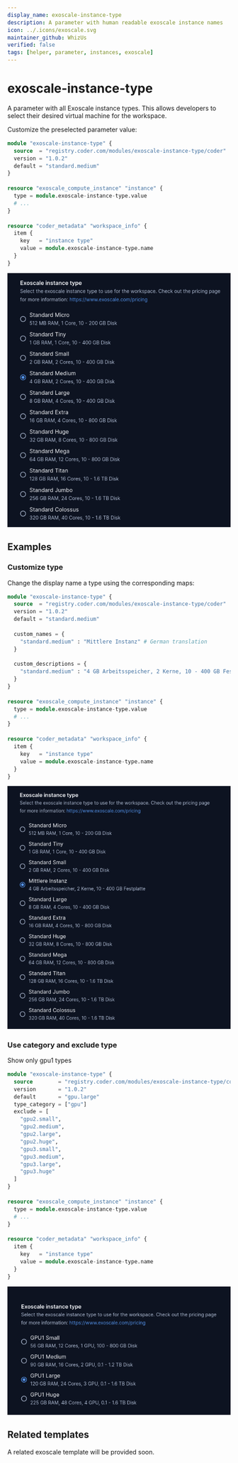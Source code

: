 ```yaml
---
display_name: exoscale-instance-type
description: A parameter with human readable exoscale instance names
icon: ../.icons/exoscale.svg
maintainer_github: WhizUs
verified: false
tags: [helper, parameter, instances, exoscale]
---
```


# exoscale-instance-type

A parameter with all Exoscale instance types. This allows developers to select
their desired virtual machine for the workspace.

Customize the preselected parameter value:

```tf
module "exoscale-instance-type" {
  source  = "registry.coder.com/modules/exoscale-instance-type/coder"
  version = "1.0.2"
  default = "standard.medium"
}

resource "exoscale_compute_instance" "instance" {
  type = module.exoscale-instance-type.value
  # ...
}

resource "coder_metadata" "workspace_info" {
  item {
    key   = "instance type"
    value = module.exoscale-instance-type.name
  }
}
```

![Exoscale instance types](../.images/exoscale-instance-types.png)

## Examples

### Customize type

Change the display name a type using the corresponding maps:

```tf
module "exoscale-instance-type" {
  source  = "registry.coder.com/modules/exoscale-instance-type/coder"
  version = "1.0.2"
  default = "standard.medium"

  custom_names = {
    "standard.medium" : "Mittlere Instanz" # German translation
  }

  custom_descriptions = {
    "standard.medium" : "4 GB Arbeitsspeicher, 2 Kerne, 10 - 400 GB Festplatte" # German translation
  }
}

resource "exoscale_compute_instance" "instance" {
  type = module.exoscale-instance-type.value
  # ...
}

resource "coder_metadata" "workspace_info" {
  item {
    key   = "instance type"
    value = module.exoscale-instance-type.name
  }
}
```

![Exoscale instance types Custom](../.images/exoscale-instance-custom.png)

### Use category and exclude type

Show only gpu1 types

```tf
module "exoscale-instance-type" {
  source        = "registry.coder.com/modules/exoscale-instance-type/coder"
  version       = "1.0.2"
  default       = "gpu.large"
  type_category = ["gpu"]
  exclude = [
    "gpu2.small",
    "gpu2.medium",
    "gpu2.large",
    "gpu2.huge",
    "gpu3.small",
    "gpu3.medium",
    "gpu3.large",
    "gpu3.huge"
  ]
}

resource "exoscale_compute_instance" "instance" {
  type = module.exoscale-instance-type.value
  # ...
}

resource "coder_metadata" "workspace_info" {
  item {
    key   = "instance type"
    value = module.exoscale-instance-type.name
  }
}
```

![Exoscale instance types category and exclude](../.images/exoscale-instance-exclude.png)

## Related templates

A related exoscale template will be provided soon.
